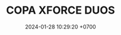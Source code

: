 ---
layout: rsl
permalink: /copa-xforce-duos
categories: logos
date: 2024-01-28 10:29:20 +0700
title: COPA XFORCE DUOS
tag: 
color: black
background: '#748DFF'
ICONSL: /assets/logos/COPA XFORCE.png
titleSLR: COPA XFORCE DUOS
image: assets/img/CXFDuos.png

#LLAVE1
equipo1llave1: LOLIVERSO
picks1llave1: ---
equipo2llave1: BYE
picks2llave1: --
#LLAVE2
equipo1llave2: FRIENDLY T
picks1llave2: ---
equipo2llave2: VUYAINAS P
picks2llave2: --
#LLAVE3
equipo1llave3: LA PRINCESA Y..
picks1llave3: ---
equipo2llave3: BYE
picks2llave3: --
#LLAVE4
equipo1llave4: REINO CIENTIFICO
picks1llave4: CHANDELURE, UMBREON
equipo2llave4: BOT FROSTBITE
picks2llave4: DODRIO, MR MIME
#LLAVE5
equipo1llave5: LOS CHANGOS
picks1llave5: NINETALES, MAMOSWINE
equipo2llave5: TOP FROSBITE
picks2llave5: PIKACHU, AZUMARIIL
#LLAVE6
equipo1llave6: BYE
picks1llave6: ---
equipo2llave6: LINBLAKETTV
picks2llave6: --
#LLAVE7
equipo1llave7: TERNERITOS
picks1llave7: ESPEON, URSHIFU
equipo2llave7: MOCITOS
picks2llave7: ESPEON, SNORALAX
#LLAVE8
equipo1llave8: BYE
picks1llave8: ---
equipo2llave8: RAKIU
picks2llave8: --
#LLAVE9
equipo1llave9: BYE
picks1llave9: ---
equipo2llave9: REYES DEL MAR
picks2llave9: --
#LLAVE10
equipo1llave10: DUO CINEMA
picks1llave10: SABLEYE, LEAFEON
equipo2llave10: EL CHAPO
picks2llave10: SABLEYE, GARCHOMP
#LLAVE11
equipo1llave11: LOS ERIZOS LOCOS
picks1llave11: GOODRA, LEAFEON
equipo2llave11: D'OLYMPIA
picks2llave11: MIMIKYU, GRENIJA
#LLAVE12
equipo1llave12: POKETAXIES
picks1llave12: NINETALES, MAMOSWINE
equipo2llave12: LAS BUCHONAS P
picks2llave12: CHARIZARD, PIKACHU
#LLAVE13
equipo1llave13: OKKOTSUSSIMPS
picks1llave13: ---
equipo2llave13: BYE
picks2llave13: --
#LLAVE14
equipo1llave14: TOÑITOS
picks1llave14: ---
equipo2llave14: BYE
picks2llave14: --
#LLAVE15
equipo1llave15: BARRENDEROS
picks1llave15: ---
equipo2llave15: SDT
picks2llave15: --
#LLAVE16
equipo1llave16: BYE
picks1llave16: ---
equipo2llave16: 2 DE ESPADAS
picks2llave16: --

#8VOS DE FINAL
#LLAVE1
equipo1llave17: LOLIVERSO
picks1llave17: LUCARIO, MR MIME
equipo2llave17: VUYAINAS P
picks2llave17: NINETALES, MAMOSWINE
#LLAVE2
equipo1llave18: LA PRINCESA Y..
picks1llave18: SYLVEON, MAMOSWINE
equipo2llave18: BOT FROSTBITE
picks2llave18: ESPEON, LAPRAS
#LLAVE3
equipo1llave19: LOS CHANGOS
picks1llave19: WIGGLYTUFF, FALINKS
equipo2llave19: LINBLAKETTV
picks2llave19: WIGGLYTUFF, MIMIKYU
#LLAVE4
equipo1llave20: TERNERITOS
picks1llave20: SCIZOR/SYTHER, TREVENANT
equipo2llave20: RAKIU
picks2llave20: ESPEON, PIKACHU
#LLAVE5
equipo1llave21: REYES DEL MAR
picks1llave21: ---
equipo2llave21: DUO CINEMA
picks2llave21: --
#LLAVE6
equipo1llave22: LOS ERIZOS LOCOS
picks1llave22: ---
equipo2llave22: LAS BUCHONAS P
picks2llave22: --
#LLAVE7
equipo1llave23: OKKOTSUSSIMPS
picks1llave23: ---
equipo2llave23: TOÑITOS
picks2llave23: --
#LLAVE8
equipo1llave24: SDT
picks1llave24: ---
equipo2llave24:  2 DE ESPADAS
picks2llave24: --

#4TOS
#LLAVE1
equipo1llave25: LOLIVERSO
picks1llave25: ---
equipo2llave25: BOT FROSTBITE
picks2llave25: --
#LLAVE2
equipo1llave26: LINBLAKETTV
picks1llave26: ---
equipo2llave26: TERNERITOS
picks2llave26: --
#LLAVE3
equipo1llave27: ---
picks1llave27: ---
equipo2llave27: ---
picks2llave27: --
#LLAVE4
equipo1llave28: ---
picks1llave28: ---
equipo2llave28: ---
picks2llave28: --
#LLAVE5


#SEMIFINALES
#LLAVE1
equipo1llave29: ---
picks1llave29: ---
equipo2llave29: ---
picks2llave29: --
#LLAVE2
equipo1llave30: ---
picks1llave30: ---
equipo2llave30: ---
picks2llave30: --

#GRAN FINAL
#LLAVE1
equipo1llave31: ----
picks1llave31: ---
equipo2llave31: ---
picks2llave31: --
---